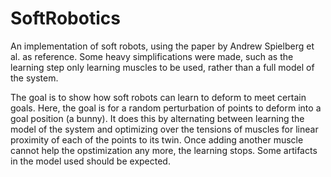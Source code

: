 # SoftRobotics
An implementation of soft robots, using the paper by Andrew Spielberg et al.
as reference. Some heavy simplifications were made, such as the learning step
only learning muscles to be used, rather than a full model of the system.

The goal is to show how soft robots can learn to deform to meet certain goals.
Here, the goal is for a random perturbation of points to deform into a goal
position (a bunny). It does this by alternating between learning the model 
of the system and optimizing over the tensions of muscles for linear proximity
of each of the points to its twin.
Once adding another muscle cannot help the opstimization any more, the 
learning stops.
Some artifacts in the model used should be expected.
